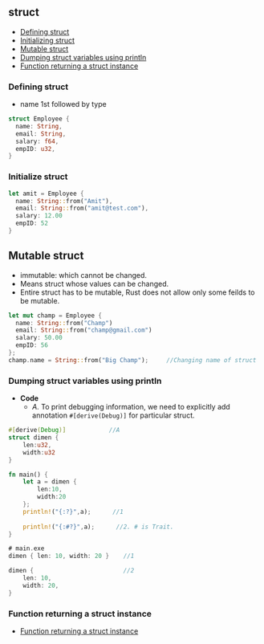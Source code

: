 ## struct

- [Defining struct](#Defining_struct)
- [Initializing struct](#initialize)
- [Mutable struct](#mutable)
- [Dumping struct variables using println](#dump)
- [Function returning a struct instance](#return)



<a name=Defining_struct></a>
### Defining struct
- name 1st followed by type
```rust
struct Employee {
  name: String,
  email: String,
  salary: f64,
  empID: u32,
}
```

<a name=initialize></a>
### Initialize struct
```rust
let amit = Employee {
  name: String::from("Amit"),
  email: String::from("amit@test.com"),
  salary: 12.00
  empID: 52
}
```

<a name=mutable></a>
## Mutable struct
- immutable: which cannot be changed.
- Means struct whose values can be changed.
- Entire struct has to be mutable, Rust does not allow only some feilds to be mutable.
```rust
let mut champ = Employee {
  name: String::from("Champ")
  email: String::from("champ@gmail.com")
  salary: 50.00
  empID: 56
};
champ.name = String::from("Big Champ");     //Changing name of struct
```

<a name=dump></a>
### Dumping struct variables using println
- **Code**
  - *A.* To print debugging information, we need to explicitly add annotation `#[derive(Debug)]` for particular struct.
```rust
#[derive(Debug)]            //A
struct dimen {
    len:u32,
    width:u32
}

fn main() {
    let a = dimen {
        len:10,
        width:20
    };
    println!("{:?}",a);      //1
    
    println!("{:#?}",a);      //2. # is Trait.
}

# main.exe
dimen { len: 10, width: 20 }    //1

dimen {                         //2
    len: 10,
    width: 20,
}
```

<a name=return></a>
### Function returning a struct instance
- [Function returning a struct instance](/Languages/Programming_Languages/Rust/Functions/Return_From_Function)
